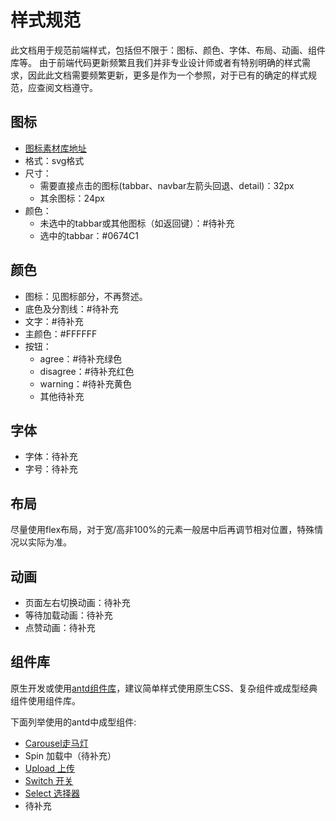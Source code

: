 # 样式规范

此文档用于规范前端样式，包括但不限于：图标、颜色、字体、布局、动画、组件库等。
由于前端代码更新频繁且我们并非专业设计师或者有特别明确的样式需求，因此此文档需要频繁更新，更多是作为一个参照，对于已有的确定的样式规范，应查阅文档遵守。

## 图标

- [图标素材库地址](https://www.iconfont.cn/collections/detail?spm=a313x.collections_index.i1.d9df05512.24e13a810CiY9B&cid=51552)
- 格式：svg格式
- 尺寸：
  - 需要直接点击的图标(tabbar、navbar左箭头回退、detail)：32px
  - 其余图标：24px
- 颜色：
  - 未选中的tabbar或其他图标（如返回键）：#待补充
  - 选中的tabbar：#0674C1

## 颜色

- 图标：见图标部分，不再赘述。
- 底色及分割线：#待补充
- 文字：#待补充
- 主颜色：#FFFFFF
- 按钮：
  - agree：#待补充绿色
  - disagree：#待补充红色
  - warning：#待补充黄色
  - 其他待补充

## 字体

- 字体：待补充
- 字号：待补充

## 布局

尽量使用flex布局，对于宽/高非100%的元素一般居中后再调节相对位置，特殊情况以实际为准。

## 动画

- 页面左右切换动画：待补充
- 等待加载动画：待补充
- 点赞动画：待补充

## 组件库

原生开发或使用[antd组件库](https://ant.design/docs/react/introduce-cn)，建议简单样式使用原生CSS、复杂组件或成型经典组件使用组件库。

下面列举使用的antd中成型组件:

- [Carousel走马灯](https://ant-design.antgroup.com/components/carousel-cn#carousel-demo-autoplay)
- Spin 加载中（待补充）
- [Upload 上传](https://ant-design.antgroup.com/components/upload-cn)
- [Switch 开关](https://ant-design.antgroup.com/components/switch-cn)
- [Select 选择器](https://ant-design.antgroup.com/components/select-cn)
- 待补充
